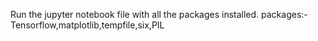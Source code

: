 Run the jupyter notebook file with all the packages installed.
packages:- Tensorflow,matplotlib,tempfile,six,PIL
